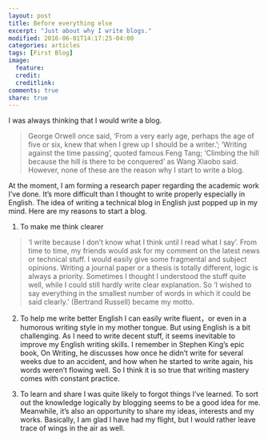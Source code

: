 ```yaml
---
layout: post
title: Before everything else
excerpt: "Just about why I write blogs."
modified: 2016-06-01T14:17:25-04:00
categories: articles
tags: [First Blog]
image:
  feature: 
  credit: 
  creditlink: 
comments: true
share: true
---
```


I was always thinking that I would write a blog. 
> George Orwell once said, ‘From a very early age, perhaps the age of five or six, knew that when I grew up I should be a writer.’; 
> ‘Writing against the time passing’, quoted famous Feng Tang; 
> ‘Climbing the hill because the hill is there to be conquered’ as Wang Xiaobo said.
However, none of these are the reason why I start to write a blog.

At the moment, I am forming a research paper regarding the academic work I’ve done. It’s more difficult than I thought to write properly especially in English. The idea of writing a technical blog in English just popped up in my mind. Here are my reasons to start a blog.

1.	To make me think clearer 
>‘I write because I don’t know what I think until I read what I say’.
From time to time, my friends would ask for my comment on the latest news or technical stuff. I would easily give some fragmental and subject opinions.  Writing a journal paper or a thesis is totally different, logic is always a priority. Sometimes I thought I understood the stuff quite well, while I could still hardly write clear explanation. 
So 
>‘I wished to say everything in the smallest number of words in which it could be said clearly.’ (Bertrand Russell) became my motto.


2.	To help me write better English 
I can easily write fluent，or even in a humorous writing style in my mother tongue. But using English is a bit challenging. 
As I need to write decent stuff, it seems inevitable to improve my English writing skills. 
I remember in Stephen King’s epic book, On Writing, he discusses how once he didn’t write for several weeks due to an accident, and how when he started to write again, his words weren’t flowing well.
So I think it is so true that writing mastery comes with constant practice.


3.	To learn and share
I was quite likely to forgot things I’ve learned. To sort out the knowledge logically by blogging seems to be a good idea for me. Meanwhile, it’s also an opportunity to share my ideas, interests and my works. Basically, I am glad I have had my flight, but I would rather leave trace of wings in the air as well. 


